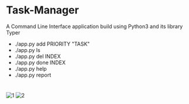 # Task-Manager
A Command Line Interface application build using Python3 and its library Typer

- ./app.py add PRIORITY "TASK"
- ./app.py ls 
- ./app.py del INDEX 
- ./app.py done INDEX 
- ./app.py help 
- ./app.py report 
#
![1](https://user-images.githubusercontent.com/67188972/147477692-21946dd7-35b4-4f92-90be-486a2595f487.png)
![2](https://user-images.githubusercontent.com/67188972/147477699-389e53e2-5ea9-4a52-bc7b-f307a21f32e8.png)
